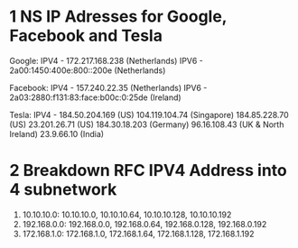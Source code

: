 # 1 NS IP Adresses for Google, Facebook and Tesla

Google: IPV4 - 172.217.168.238 (Netherlands)
        IPV6 - 2a00:1450:400e:800::200e (Netherlands)
        
Facebook: IPV4 - 157.240.22.35 (Netherlands)
          IPV6 - 2a03:2880:f131:83:face:b00c:0:25de (Ireland)
          
Tesla: IPV4 - 184.50.204.169 (US)
              104.119.104.74 (Singapore)
              184.85.228.70 (US)
              23.201.26.71 (US)
              184.30.18.203 (Germany)
              96.16.108.43 (UK & North Ireland)
              23.9.66.10 (India)
              

# 2 Breakdown RFC IPV4 Address into 4 subnetwork
1) 10.10.10.0: 10.10.10.0, 10.10.10.64, 10.10.10.128, 10.10.10.192
2) 192.168.0.0: 192.168.0.0, 192.168.0.64, 192.168.0.128, 192.168.0.192
3) 172.168.1.0: 172.168.1.0, 172.168.1.64, 172.168.1.128, 172.168.1.192
